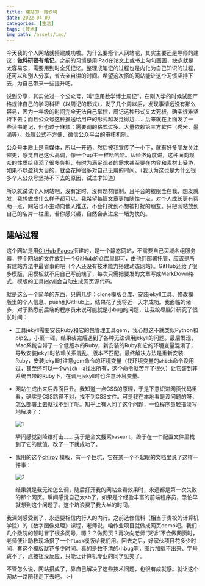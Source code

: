 ```yaml
---
title: 建站的一路坎坷
date: 2022-04-09
categories: [生活]
tags: [技术]
img_path: /assets/img/
---
```


今天我的个人网站就搭建成功啦。为什么要搭个人网站呢，其实主要还是导师的建议：**做科研要有笔记**。之前的习惯是用iPad在论文上或书上勾勾画画，缺点就是太容易忘，需要用到时全凭记忆。整理成笔记的过程也是内化为自己知识的过程，还可以和别人分享，省去亲自讲的时间。希望这次搭的网站能让这个习惯坚持下去，为自己带来一些提升吧。

说到分享，其实做过一个公众号，叫“应用数学博士周记”，在刚入学的时候试图严格规律自己的学习科研（以周记的形式），发了几个周以后，发现事情远没有那么容易，因为一年级的时间完全无法自己掌控，周记这种形式又太死板，确实很难坚持下去；而且公众号这种推送给用户的形式越发觉得尬…… 后来就在上面发了一些读书笔记，但也过于麻烦：需要调的格式过多、大量依赖第三方软件（秀米、墨滴等）、处理公式不方便、微信公众平台的审核机制。

公众号本质上是自媒体，所以一开通，然后被我宣传了一小下，就有好多朋友关注催更，感觉自己这么高调，像一个up主一样哈哈哈。从经济角度讲，这种面向观众的性质给我添了很多负担，有时为满足观者的需求甚至要在内容和素材上妥协，如果不以盈利为目的，就会花掉很多对自己无用的时间。（我认为这也是为什么很多个人公众号坚持不下去的原因，试过才知道）

所以就试试个人网站吧，没有定时，没有题材限制，且平台的权限全在我，想发就发，我想做成什么样子都可以。我希望每篇文章更加随性一点，对个人成长更有帮助一点。网站也不主动向他人推送，不会打扰到不想被打扰的朋友。只把网站放到自己的名片一栏里，若你感兴趣，自然会点进来一堵为快的。





## 建站过程

这个网站是用[GitHub Pages](https://pages.github.com)搭建的，是一个静态网站，不需要自己买域名组服务器，整个网站的文件放到一个GitHub的仓库里即可，由他们部署托管，应该是所有建站方法中最省事的吧（个人还没有技术能力搭建动态网站）。GitHub还给了很多模版，用模板就不用自己写前端了，每次只需把要发的文章写成MarkDown格式，模版的工具[jekyll](https://jekyllrb.com)会自动生成网页源代码。

就是这么一个简单的东西，只需几步：clone模版仓库、安装jekyll工具、修改模版里的个人信息、push到GitHub上，结果花了我将近一天才成功。我面临的诸多，对于熟悉前后端的程序员来说可能就是小bug的问题，让我绞尽脑汁研究了很长时间：

- 工具jekyll需要安装Ruby和它的包管理工具gem，我心想这不就类似Python和pip么，小菜一碟，结果装完后遇到了各种无法调用jekyll的问题。最后发现，Mac系统自带了一个低版本的Ruby，新安装的Ruby和它的环境变量混淆了，导致安装jekyll时依赖关系混乱、版本不匹配。最终解决方法是重新安装Ruby，安装jekyll时注意gem命令的环境变量（找环境变量的`which`命令没用过，甚至还可以一个`which -a`找出所有，这个命令就苦寻了很久）让它装到非系统自带的Ruby下，在调用jekyll时也注意环境变量。

- 网站生成出来后界面巨丑。我知道一点CSS的原理，于是下意识进网页代码里看，确实是CSS路径不对，找不到CSS文件。可是我在本地看是没问题的呀，怎么部署上去就找不到了呢。知乎上有人问了这个问题，一位程序员轻描淡写地解决了：

    ![1](building_this_site_1.png)

    瞬间感觉到降维打击…… 我于是全文搜索`baseurl`，终于在一个配置文件里找到了它的赋值，改了一下就成功了。

- 我用的这个[chirpy](https://github.com/cotes2020/jekyll-theme-chirpy) 模版，有一个巨坑，它在某一个不起眼的文档里说了这样一件事：

    ![2](building_this_site_2.png)

    结果就是我无论怎么调，随后打开我的网站查看效果时，永远都是第一次失败的那个网页。瞬间感觉自己太sb了，如果是个经验丰富的前端程序员，恐怕早就想到这个问题了。这个坑浪费了我大半的时间。


我深刻感受到了，永远要相信内行人的内行。之前选修信科（相当于贵校的计算机学院）的《数字图像处理》课程，老师说，咱作业项目就做成网页demo吧。我们几个数院的顿时冒了很多问号，嗯？？做网页？再次向老师“哭诉”不会做网页时，老师便让助教现场搭了一个`Flask`模版给我们用。回去之后，好家伙项目花多少时间，套这个模版就花多少时间。真的是数不清的小bug啊，图片加载不出来、字号跳不了、点按钮没反应，只能让计算机专业的同学见笑了。


不管怎么说，网站搭成了，靠自己解决了这些技术问题，也很有成就感。就让这个网站一路陪我走下去吧。 :-)
